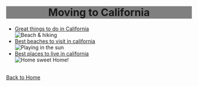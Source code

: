 <!DOCTYPE html>
<html lang="en" dir="ltr">

<head>
  <meta charset="utf-8">
  <title>🏄 Moving to California</title>

  <center>
    <h1 style="background-color:Gray;">Moving to California</h1>
  </center>

</head>

<body>
<ul>
  <li><a href="https://www.road-trip-usa.com/blog/50-things-to-do-in-california-the-ultimate-bucket-list" target="_blank">Great things to do in California</a></li>
  <img
    src="https://images.squarespace-cdn.com/content/v1/5ca3e1daca525b6d60ba7012/1555645260066-JASPEM4FZJ6FWSG03LWU/ke17ZwdGBToddI8pDm48kPTrHXgsMrSIMwe6YW3w1AZ7gQa3H78H3Y0txjaiv_0fDoOvxcdMmMKkDsyUqMSsMWxHk725yiiHCCLfrh8O1z4YTzHvnKhyp6Da-NYroOW3ZGjoBKy3azqku80C789l0k5fwC0WRNFJBIXiBeNI5fKTrY37saURwPBw8fO2esROAxn-RKSrlQamlL27g22X2A/image-asset.jpeg?format=1500w"
    alt="Beach & hiking">
  <li><a href="https://www.californiabeaches.com/top-10-beaches-in-california/" target="_blank">Best beaches to visit in california</a></li>
  <img src="https://www.californiabeaches.com/wp-content/uploads/2014/09/bigs-Santa-Monica-State-Beach-looking-at-the-pier-from-south-959976-Large-e1491334964562-650x377.jpg" alt="Playing in the sun">
  <li><a href="https://www.moving.com/tips/the-10-best-places-to-live-in-california/" target="_blank">Best places to live in california</a></li>
  <img src="https://www.bankrate.com/2020/12/09142057/Californias_best_places_to_live_2021.jpg?auto=webp&crop=16:9&width=900" alt="Home sweet Home!">
</ul><br>
<a href="C:\Web Development\HTML Personal Site\Web Development\ index.html" target="_blank"> Back to Home</a>

</body>

</html>
